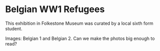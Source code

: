 # Belgian WW1 Refugees

This exhibition in Folkestone Museum was curated by a local sixth form student.

Images: Belgian 1 and Belgian 2. Can we make the photos big enough to read?

